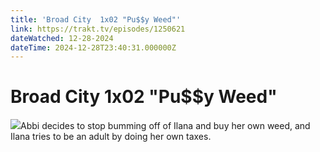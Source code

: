 ```yaml
---
title: 'Broad City  1x02 "Pu$$y Weed"' 
link: https://trakt.tv/episodes/1250621
dateWatched: 12-28-2024
dateTime: 2024-12-28T23:40:31.000000Z
---
```

# Broad City  1x02 "Pu$$y Weed"

![](https://walter-r2.trakt.tv/images/episodes/001/250/621/screenshots/thumb/18b576a3e1.jpg)Abbi decides to stop bumming off of Ilana and buy her own weed, and Ilana tries to be an adult by doing her own taxes.